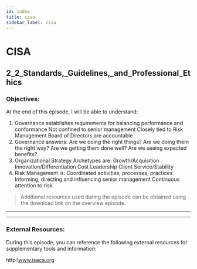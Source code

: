 ```yaml
---
id: index
title: cisa
sidebar_label: cisa
---
```


# CISA
## 2_2_Standards,_Guidelines,_and_Professional_Ethics
### Objectives:

At the end of this episode, I will be able to understand:

1. Governance establishes requirements for balancing performance and conformance Not confined to senior management Closely tied to Risk Management Board of Directors are accountable
2. Governance answers: Are we doing the right things? Are we doing them the right way? Are we getting them done well? Are we seeing expected benefits?
3. Organizational Strategy Archetypes are: Growth/Acquisition Innovation/Differentiation Cost Leadership Client Service/Stability
4. Risk Management is: Coordinated activities, processes, practices Informing, directing and influencing senior management Continuous attention to risk






>Additional resources used during the episode can be obtained using the download link on the overview episode.

-----------------------------------------------------------






-----------------------------------------------------------
### External Resources:

During this episode, you can reference the following external resources for supplementary tools and information:

http:\www.isaca.org
